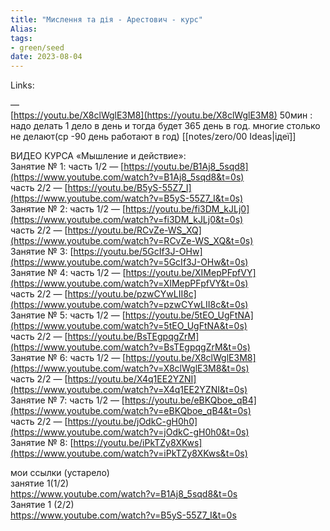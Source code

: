 ```yaml
---
title: "Мислення та дія - Арестович - курс"
Alias: 
tags:
- green/seed
date: 2023-08-04
---
```

Links:  

—  
[](https://www.notion.so/https-youtu-be-X8clWglE3M8-365-01-50--a01168bcba7e44cdbbf4566d8b9946b0)[https://youtu.be/X8clWglE3M8](https://youtu.be/X8clWglE3M8) 50мин : надо делать 1 дело в день и тогда будет 365 день в год. многие столько не делают(ср -90 день работают в год) [[notes/zero/00 Ideas|ідеї]]


ВИДЕО КУРСА «Мышление и действие»:  
Занятие № 1: часть 1/2 — [https://youtu.be/B1Aj8_5sqd8](https://www.youtube.com/watch?v=B1Aj8_5sqd8&t=0s)  
часть 2/2 — [https://youtu.be/B5yS-55Z7_I](https://www.youtube.com/watch?v=B5yS-55Z7_I&t=0s)  
Занятие № 2: часть 1/2 — [https://youtu.be/fi3DM_kJLj0](https://www.youtube.com/watch?v=fi3DM_kJLj0&t=0s)  
часть 2/2 — [https://youtu.be/RCvZe-WS_XQ](https://www.youtube.com/watch?v=RCvZe-WS_XQ&t=0s)  
Занятие № 3: [https://youtu.be/5GcIf3J-OHw](https://www.youtube.com/watch?v=5GcIf3J-OHw&t=0s)  
Занятие № 4: часть 1/2 — [https://youtu.be/XIMepPFpfVY](https://www.youtube.com/watch?v=XIMepPFpfVY&t=0s)  
часть 2/2 — [https://youtu.be/pzwCYwLII8c](https://www.youtube.com/watch?v=pzwCYwLII8c&t=0s)  
Занятие № 5: часть 1/2 — [https://youtu.be/5tEO_UgFtNA](https://www.youtube.com/watch?v=5tEO_UgFtNA&t=0s)  
часть 2/2 — [https://youtu.be/BsTEgpqgZrM](https://www.youtube.com/watch?v=BsTEgpqgZrM&t=0s)  
Занятие № 6: часть 1/2 — [https://youtu.be/X8clWglE3M8](https://www.youtube.com/watch?v=X8clWglE3M8&t=0s)  
часть 2/2 — [https://youtu.be/X4q1EE2YZNI](https://www.youtube.com/watch?v=X4q1EE2YZNI&t=0s)  
Занятие № 7: часть 1/2 — [https://youtu.be/eBKQboe_qB4](https://www.youtube.com/watch?v=eBKQboe_qB4&t=0s)  
часть 2/2 — [https://youtu.be/jOdkC-gH0h0](https://www.youtube.com/watch?v=jOdkC-gH0h0&t=0s)  
Занятие № 8: [https://youtu.be/iPkTZy8XKws](https://www.youtube.com/watch?v=iPkTZy8XKws&t=0s)


мои ссылки (устарело)  
занятие 1(1/2)  
https://www.youtube.com/watch?v=B1Aj8_5sqd8&t=0s  
Занятие 1 (2/2)  
https://www.youtube.com/watch?v=B5yS-55Z7_I&t=0s

